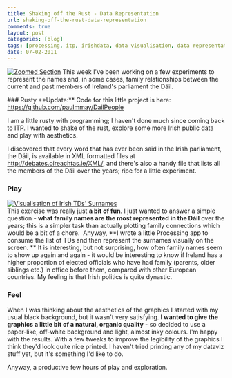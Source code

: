 ```yaml
---
title: Shaking off the Rust - Data Representation
url: shaking-off-the-rust-data-representation
comments: true
layout: post
categories: [blog]
tags: [processing, itp, irishdata, data visualisation, data representation, dáil]
date: 07-02-2011
---
```

<p class="intro"><a href="http://www.flickr.com/photos/paulmmay/5424012722/" title="Zoomed Section by paulmmay, on Flickr"><img src="http://farm6.static.flickr.com/5292/5424012722_8680bf5d5f_z.jpg" class="flickr" alt="Zoomed Section" /></a>
This week I've been working on a few experiments to represent the names and, in some cases, family relationships between the current and past members of Ireland's parliament the Dáil.</p>
### Rusty
**Update:** Code for this little project is here: <a href="https://github.com/paulmmay/DailPeople">https://github.com/paulmmay/DailPeople</a>

I am a little rusty with programming; I haven't done much since coming back to ITP. I wanted to shake of the rust, explore some more Irish public data and play with aesthetics. 

I discovered that every word that has ever been said in the Irish parliament, the Dáil, is available in XML formatted files at <a href="http://debates.oireachtas.ie/XML/">http://debates.oireachtas.ie/XML/</a>, and there's also a handy file that lists all the members of the Dáil over the years; ripe for a little experiment.

### Play
<a href="http://www.flickr.com/photos/paulmmay/5424001346/" title="Visualisation of Irish TDs' Surnames by paulmmay, on Flickr"><img src="http://farm6.static.flickr.com/5131/5424001346_22c0035ec5_z.jpg" class="flickr" alt="Visualisation of Irish TDs' Surnames" /></a><br />
This exercise was really just **a bit of fun**. I just wanted to answer a simple question - **what family names are the most represented in the Dáil** over the years; this is a simpler task than actually plotting family connections which would be a bit of a chore.&nbsp; Anyway, **I wrote a little Processing app to consume the list of TDs and then represent the surnames visually on the screen. ** It is interesting, but not surprising, how often family names seem to show up again and again - it would be interesting to know if Ireland has a higher proportion of elected officials who have had family (parents, older siblings etc.) in office before them, compared with other European countries. My feeling is that Irish politics is quite dynastic.

### Feel

When I was thinking about the aesthetics of the graphics I started with my usual black background, but it wasn't very satisfying. **I wanted to give the graphics a little bit of a natural, organic quality** - so decided to use a paper-like, off-white background and light, almost inky colours. I'm happy with the results. With a few tweaks to improve the legibility of the graphics I think they'd look quite nice printed. I haven't tried printing any of my dataviz stuff yet, but it's something I'd like to do.

Anyway, a productive few hours of play and exploration. 

